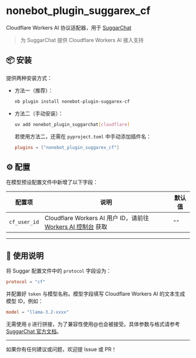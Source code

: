 # nonebot_plugin_suggarex_cf

Cloudflare Workers AI 协议适配器，用于 [SuggarChat](/project/suggarchat/)

> 为 SuggarChat 提供 Cloudflare Workers AI 接入支持

## 📦 安装

提供两种安装方式：

- 方法一（推荐）：

  ```bash
  nb plugin install nonebot-plugin-suggarex-cf
  ```

- 方法二（手动安装）：

  ```bash
  uv add nonebot_plugin_suggarchat[cloudflare]
  ```

  若使用方法二，还需在 `pyproject.toml` 中手动添加插件名：

  ```toml
  plugins = ["nonebot_plugin_suggarex_cf"]
  ```

## ⚙️ 配置

在模型预设配置文件中新增了以下字段：

| 配置项       | 说明                                                                                                          | 默认值 |
| ------------ | ------------------------------------------------------------------------------------------------------------- | ------ |
| `cf_user_id` | Cloudflare Workers AI 用户 ID，请前往 [Workers AI 控制台](https://developers.cloudflare.com/workers-ai/) 获取 | `""` |

---

## 🚀 使用说明

将 Suggar 配置文件中的 `protocol` 字段设为：

```toml
protocol = "cf"
```

并配置好 `token` 与模型名称。模型字段填写 Cloudflare Workers AI 的文本生成模型 ID，例如：

```toml
model = "llama-3.2-xxxx"
```

无需使用 `@` 进行拼接，为了兼容性使用@也会被接受。具体参数与格式请参考 [SuggarChat 官方文档](/project/suggarchat/)。

---

如果你有任何建议或问题，欢迎提 Issue 或 PR！
